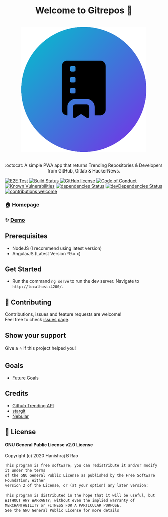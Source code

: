 <h1 align="center">Welcome to Gitrepos 👋</h1>
<br />
<div align="center">
  <img src="src/assets/icons/icon-512x512.png" alt="hero image" width="400"/>
</div>
<br />
<p align="center">:octocat: A simple PWA app that returns Trending Repositories & Developers from GitHub, Gitlab & HackerNews.</p>

[![E2E Test](https://github.com/Hyraze/gitrepos/workflows/E2E%20Test/badge.svg?branch=master)](https://github.com/Hyraze/gitrepos/workflows/E2E)
[![Build Status](https://travis-ci.org/Hyraze/gitrepos.svg?branch=master)](https://travis-ci.org/Hyraze/gitrepos)
[![GitHub license](https://img.shields.io/badge/license-GPL-blue.svg)](https://github.com/Hyraze/gitrepos/blob/master/LICENSE)
[![Code of Conduct](https://img.shields.io/badge/code%20of-conduct-ff69b4.svg)](CODE_OF_CONDUCT.md)
[![Known Vulnerabilities](https://snyk.io/test/github/Hyraze/gitrepos/badge.svg?targetFile=package.json)](https://snyk.io/test/github/Hyraze/gitrepos?targetFile=package.json)
[![dependencies Status](https://david-dm.org/Hyraze/gitrepos/status.svg)](https://david-dm.org/Hyraze/gitrepos)
[![devDependencies Status](https://david-dm.org/Hyraze/gitrepos/dev-status.svg)](https://david-dm.org/Hyraze/gitrepos?type=dev)
[![contributions welcome](https://img.shields.io/badge/contributions-welcome-brightgreen.svg)](https://github.com/Hyraze/gitrepos/issues)


### 🏠 [Homepage](https://github.com/Hyraze/gitrepos#readme)

### ✨ [Demo](https://gitrepos.now.sh/)

## Prerequisites
- NodeJS (I recommend using latest version)
- AngularJS (Latest Version ^9.x.x)

## Get Started
- Run the command `ng serve` to run the dev server. Navigate to `http://localhost:4200/`.

## 🤝 Contributing
Contributions, issues and feature requests are welcome!<br />Feel free to check [issues page](https://github.com/Hyraze/feedgator/issues). 

## Show your support
Give a ⭐️ if this project helped you!

## Goals
* [Future Goals](https://gist.githubusercontent.com/Hyraze/2eb4542b79fd73507c6011eff40e0034/raw/102fae0d55080cc353e77376c9a9cd0068608cda/gitrepogoals.md)

## Credits
* [Github Trending API](https://github.com/huchenme/github-trending-api) 
* [stargit](https://stargit.xyz/) 
* [Nebular](https://akveo.github.io/nebular) 

## 📝 License
#### GNU General Public License v2.0 License
Copyright (c) 2020 Hanishraj B Rao  

    This program is free software; you can redistribute it and/or modify it under the terms 
    of the GNU General Public License as published by the Free Software Foundation; either 
    version 2 of the License, or (at your option) any later version:

    This program is distributed in the hope that it will be useful, but WITHOUT ANY WARRANTY; without even the implied warranty of MERCHANTABILITY or FITNESS FOR A PARTICULAR PURPOSE. 
    See the GNU General Public License for more details  

